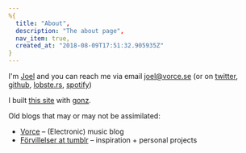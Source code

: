 ```yaml
---
%{
  title: "About",
  description: "The about page",
  nav_item: true,
  created_at: "2018-08-09T17:51:32.905935Z"
}
---
```

<p class="h-card">
I'm <a class="p-name u-url" href="https://forvillelser.vorce.se/about.html" rel="me">Joel</a> and you can reach me via email <a class="u-email" href="mailto:joel@vorce.se" rel="me">joel@vorce.se</a> (or on <a href="https://twitter.com/Octavorce" rel="me">twitter</a>, <a href="https://github.com/vorce" rel="me">github</a>, <a href="https://lobste.rs/u/vorce" rel="me">lobste.rs</a>, <a href="https://open.spotify.com/user/octavorce" rel="me">spotify</a>)
</p>

I built [this site](https://github.com/vorce/forvillelser) with [gonz](https://github.com/vorce/gonz).

Old blogs that may or may not be assimilated:

- [Vorce](http://vorce.tumblr.com/) – (Electronic) music blog
- [Förvillelser at tumblr](http://forvillelser.tumblr.com/) – inspiration + personal projects
